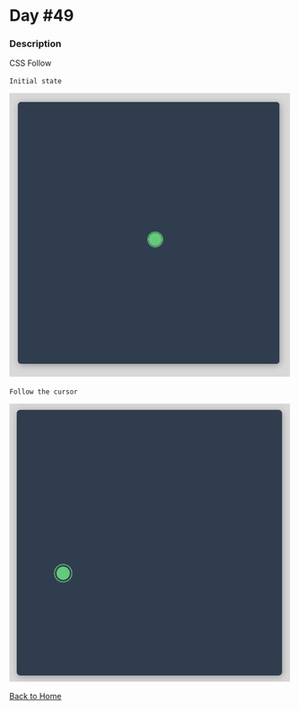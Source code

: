 # Day #49

### Description

CSS Follow

`Initial state`

<img src='./assets/image-final-1.png' width=500>

`Follow the cursor`

<img src='./assets/image-final-2.png' width=500>

[Back to Home](..)
